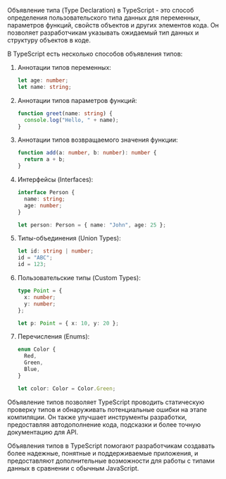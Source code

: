 Объявление типа (Type Declaration) в TypeScript - это способ определения пользовательского типа данных для переменных, параметров функций, свойств объектов и других элементов кода. Он позволяет разработчикам указывать ожидаемый тип данных и структуру объектов в коде.

В TypeScript есть несколько способов объявления типов:

1. Аннотации типов переменных:
   ```typescript
   let age: number;
   let name: string;
   ```

2. Аннотации типов параметров функций:
   ```typescript
   function greet(name: string) {
     console.log("Hello, " + name);
   }
   ```

3. Аннотации типов возвращаемого значения функции:
   ```typescript
   function add(a: number, b: number): number {
     return a + b;
   }
   ```

4. Интерфейсы (Interfaces):
   ```typescript
   interface Person {
     name: string;
     age: number;
   }

   let person: Person = { name: "John", age: 25 };
   ```

5. Типы-объединения (Union Types):
   ```typescript
   let id: string | number;
   id = "ABC";
   id = 123;
   ```

6. Пользовательские типы (Custom Types):
   ```typescript
   type Point = {
     x: number;
     y: number;
   };

   let p: Point = { x: 10, y: 20 };
   ```

7. Перечисления (Enums):
   ```typescript
   enum Color {
     Red,
     Green,
     Blue,
   }

   let color: Color = Color.Green;
   ```

Объявление типов позволяет TypeScript проводить статическую проверку типов и обнаруживать потенциальные ошибки на этапе компиляции. Он также улучшает инструменты разработки, предоставляя автодополнение кода, подсказки и более точную документацию для API.

Объявления типов в TypeScript помогают разработчикам создавать более надежные, понятные и поддерживаемые приложения, и предоставляют дополнительные возможности для работы с типами данных в сравнении с обычным JavaScript.